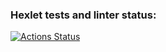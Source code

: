 ### Hexlet tests and linter status:
[![Actions Status](https://github.com/MoonOfKiwi/layout-designer-project-58/actions/workflows/hexlet-check.yml/badge.svg)](https://github.com/MoonOfKiwi/layout-designer-project-58/actions)